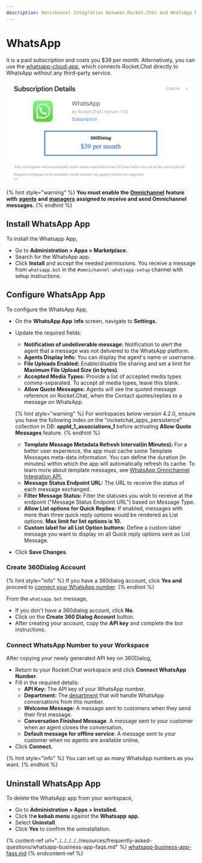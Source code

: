 ```yaml
---
description: Omnichannel Integration between Rocket.Chat and WhatsApp Business.
---
```


# WhatsApp

It is a paid subscription and costs you $39 per month. Alternatively, you can use the [whatsapp-cloud-app](../whatsapp-cloud-app/ "mention"), which connects Rocket.Chat directly to WhatsApp without any third-party service.

![](<../../../../../.gitbook/assets/image (841).png>)

{% hint style="warning" %}
**You must enable the** [**Omnichannel**](../../../../../use-rocket.chat/omnichannel/) **feature with** [**agents**](../../../../../use-rocket.chat/omnichannel/agents.md) **and** [**managers**](../../../../../use-rocket.chat/omnichannel/managers.md) **assigned to receive and send Omnichannel messages.**
{% endhint %}

## Install WhatsApp App

To install the Whatsapp App,

* Go to **Administration > Apps > Marketplace.**
* Search for the WhatsApp app.
* Click **Install** and accept the needed permissions. You receive a message from `whatsapp.bot` in the `#omnichannel-whatsapp-setup` channel with setup instructions.

## Configure WhatsApp App

To configure the WhatsApp App,

* On the **WhatsApp App** I**nfo** screen, navigate to **Settings.**
*   Update the required fields:

    * **Notification of undeliverable message**: Notification to alert the agent that a message was not delivered to the WhatsApp platform.
    * **Agents Display Info:** You can display the agent's name or username.
    * **File Uploads Enabled:**  Enable/disable file sharing and set a limit for **Maximum File Upload Size (in bytes)**.
    * **Accepted Media Types:** Provide a list of accepted media types comma-separated.  To accept all media types, leave this blank.
    * **Allow Quote Messages:** Agents will see the quoted message reference on Rocket.Chat, when the Contact quotes/replies to a message on WhatsApp.

    {% hint style="warning" %}
    For workspaces below version 4.2.0, ensure you have the following index on the "rocketchat\_apps\_persistence" collection in DB: **appId\_1\_associations\_1** before activating **Allow Quote Messages** feature.
    {% endhint %}

    * **Template Message Metadata Refresh Interval(in Minutes):** For a better user experience, the app must cache some Template Messages meta-data information. You can define the duration (in minutes) within which the app will automatically refresh its cache. To learn more about template messages, see [WhatsApp Omnichannel Integration API.](https://developer.rocket.chat/reference/api/rest-api/endpoints/apps-endpoints/whatsapp-endpoints/whatsapp-omnichannel-integration-api)
    * **Message Status Endpoint URL:** The URL to receive the status of each message exchanged.
    * **Filter Message Status:** Filter the statuses you wish to receive at the endpoint ("Message Status Endpoint URL") based on Message Type.
    * **Allow List options for Quick Replies:** If enabled, messages with more than three quick reply options would be rendered as List options. **Max limit for list options is 10.**
    * **Custom label for all List Option buttons:** Define a custom label message you want to display on all Quick reply options sent as List Message.
* Click **Save Changes**.

### Create 360Dialog Account

{% hint style="info" %}
If you have a 360dialog account, click **Yes and** proceed to [connect your WhatsApp number](./#connect-whatsapp-number-to-your-workspace).&#x20;
{% endhint %}

From the `whatsapp.bot` message,&#x20;

* If you don't have a 360dialog account, click **No**.&#x20;
* Click on the **Create 360 Dialog Account** button.&#x20;
* After creating your account, copy the **API key** and complete the bot instructions.

### Connect WhatsApp Number to your Workspace

After copying your newly generated API key on 360Dialog,&#x20;

* Return to your Rocket.Chat workspace and click **Connect WhatsApp Number**.
* Fill in the required details:
  * **API Key:** The API key of your WhatsApp number.
  * **Department:** The [department](../../../../../use-rocket.chat/omnichannel/departments.md) that will handle WhatsApp conversations from this number.
  * **Welcome Message:** A message sent to customers when they send their first message.
  * **Conversation Finished Message**. A message sent to your customer when an agent closes the conversation,
  * **Default message for offline service**: A message sent to your customer when no agents are available online,
* Click **Connect.**

{% hint style="info" %}
You can set up as many WhatsApp numbers as you want.
{% endhint %}

## Uninstall WhatsApp App

To delete the WhatsApp app from your workspace,

* Go to **Administration > Apps > Installed.**
* Click th**e kebab menu** against the **Whatsapp** **app.**
* Select **Uninstall**.
* Click **Yes** to confirm the uninstallation.

{% content-ref url="../../../../../resources/frequently-asked-questions/whatsapp-business-app-faqs.md" %}
[whatsapp-business-app-faqs.md](../../../../../resources/frequently-asked-questions/whatsapp-business-app-faqs.md)
{% endcontent-ref %}
